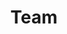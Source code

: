 ---
title: Team
layout: teams
description: Team
permalink: "/team/"
intro_image_absolute: true
intro_image_hide_on_mobile: false
---